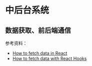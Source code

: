 # 中后台系统
## 数据获取、前后端通信
参考资料：
- [How to fetch data in React](https://www.robinwieruch.de/react-fetching-data)
- [How to fetch data with React Hooks](https://www.robinwieruch.de/react-hooks-fetch-data)
